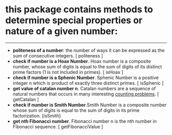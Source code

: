 # this package contains methods to determine special properties or nature of a given number:
___	

-  **politeness of a number**: the number of ways it can be expressed as the sum of consecutive integers. [ politeness ]
-  **check if number is a Hoax Number**. Hoax number is  a composite number, whose sum of digits is equal to the sum of digits of its distinct prime factors (1 is not included in primes). [ isHoax ]
-  **check if number is a Sphenic Number**. Sphenic Number is a positive integer n which is product of exactly three distinct primes. [ isSphenic ]
-  **get value of catalan number n**. Catalan numbers are a sequence of natural numbers that occurs in many interesting [counting problems](https://www.geeksforgeeks.org/applications-of-catalan-numbers/). [ getCatalan ]
-  **check if number is Smith Number**.Smith Number is a composite number whose sum of digits is equal to the sum of digits in its prime factorization. [isSmith]
- **get nth Fibonacci number**. Fibonacci number n is the nth number in Fibonacci sequence. [ getFibonacciValue ]